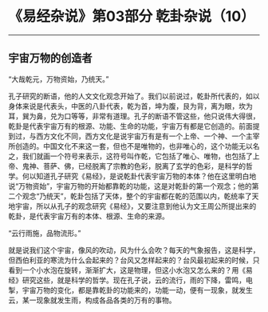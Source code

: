 # 《易经杂说》第03部分 乾卦杂说（10）

------

## 宇宙万物的创造者

“大哉乾元，万物资始，乃统天。”

孔子研究的断语，他的人文文化观念开始了。我们以前说过，乾卦所代表的，如以身体来说是代表头，中医的八卦代表，乾为首，坤为腹，艮为背，离为眼，坎为耳，巽为鼻，兑为口等等，非常有道理。孔子的断语不管这些，他只说伟大得很，乾卦是代表宇宙万有的根源、功能、生命的功能，宇宙万有都是它创造的。前面提到过，与西方文化不同，西方文化是说宇宙万有是有一个上帝、一个神、一个主宰所创造的。中国文化不来这一套，但也不是唯物的，也非唯心的，这个功能无以名之，我们就画一个符号来表示，这符号叫作乾，它包括了唯心、唯物，也包括了上帝、鬼神、菩萨、佛，已经脱离了宗教的色彩，脱离了玄学的色彩，是科学的哲学。何以知道孔子研究《易经》，是说乾卦代表宇宙万物的本体？他在这里明白地说“万物资始”，宇宙万物的开始都靠乾的功能，这是对乾卦的第一个观念；他的第二个观念“乃统天”，乾卦包括了天体，整个的宇宙都在乾的范围以内，乾统率了天地宇宙，所以从孔子的观念研究《易经》，又要注意到他认为文王周公所提出来的乾卦，是代表宇宙万有的本体、根源、生命的来源。

“云行雨施，品物流形。”

就是说我们这个宇宙，像风的吹动，风为什么会吹？每天的气象报告，这是科学，但西伯利亚的寒流为什么会起来的？台风又怎样起来的？台风最初起来的时候，只看到一个小水泡在旋转，渐渐扩大，这是物理，但这小水泡又怎么来的？用《易经》研究这些，就是科学的哲学。现在孔子说，云的流行，雨的下降，雷鸣，电掣，宇宙万物的变化，都是靠乾卦的功能来的，功能一动，便有一现象，就发生云，某一现象就发生雨，构成各品各类的万有的事物。